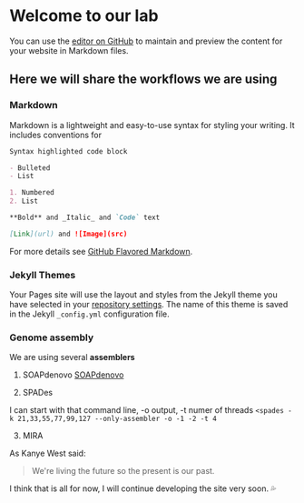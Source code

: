 # Welcome to our lab

You can use the [editor on GitHub](https://github.com/ankarn/ankarn.github.io/edit/master/index.md) to maintain and preview the content for your website in Markdown files.

## Here we will share the workflows we are using

### Markdown

Markdown is a lightweight and easy-to-use syntax for styling your writing. It includes conventions for

```markdown
Syntax highlighted code block

- Bulleted
- List

1. Numbered
2. List

**Bold** and _Italic_ and `Code` text

[Link](url) and ![Image](src)
```

For more details see [GitHub Flavored Markdown](https://guides.github.com/features/mastering-markdown/).

### Jekyll Themes

Your Pages site will use the layout and styles from the Jekyll theme you have selected in your [repository settings](https://github.com/ankarn/ankarn.github.io/settings). The name of this theme is saved in the Jekyll `_config.yml` configuration file.

### Genome assembly

We are using several **assemblers**

1. SOAPdenovo
[SOAPdenovo](https://github.com/aquaskyline/SOAPdenovo2)

2. SPADes

I can start with that command line, -o output, -t numer of threads
`<spades -k 21,33,55,77,99,127 --only-assembler -o -1 -2 -t 4 `

3. MIRA


As Kanye West said:

> We're living the future so
> the present is our past.

I think that is all for now, I will continue developing the site very soon. 
:sweat_drops:


